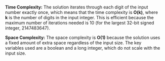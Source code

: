 

**Time Complexity:** The solution iterates through each digit of the input number exactly once, which means that the time complexity is **O(k)**, where **k** is the number of digits in the input integer. This is efficient because the maximum number of iterations needed is 10 (for the largest 32-bit signed integer, 2147483647).

**Space Complexity:** The space complexity is **O(1)** because the solution uses a fixed amount of extra space regardless of the input size. The key variables used are a boolean and a long integer, which do not scale with the input size.